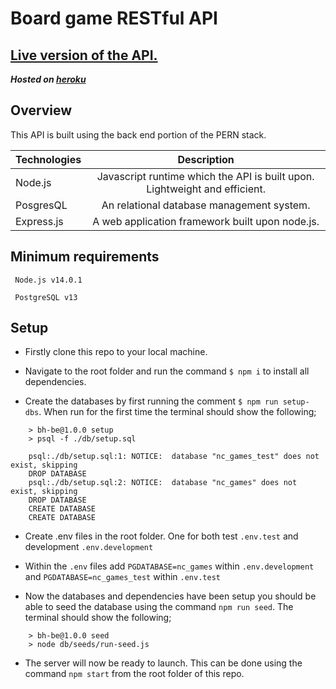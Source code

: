 # Board game RESTful API

## [Live version of the API.](https://chd-board-games.herokuapp.com/api)

**_Hosted on [heroku](https://dashboard.heroku.com/)_**

## Overview

This API is built using the back end portion of the PERN stack.

| Technologies |                                Description                                 |
| :----------- | :------------------------------------------------------------------------: |
| Node.js      | Javascript runtime which the API is built upon. Lightweight and efficient. |
| PosgresQL    |                 An relational database management system.                  |
| Express.js   |              A web application framework built upon node.js.               |

## Minimum requirements

` Node.js v14.0.1`

` PostgreSQL v13`

## Setup

- Firstly clone this repo to your local machine.

- Navigate to the root folder and run the command `$ npm i` to install all dependencies.

- Create the databases by first running the comment `$ npm run setup-dbs`. When run for the first time the terminal should show the following;

```
    > bh-be@1.0.0 setup
    > psql -f ./db/setup.sql

    psql:./db/setup.sql:1: NOTICE:  database "nc_games_test" does not exist, skipping
    DROP DATABASE
    psql:./db/setup.sql:2: NOTICE:  database "nc_games" does not exist, skipping
    DROP DATABASE
    CREATE DATABASE
    CREATE DATABASE
```

- Create .env files in the root folder. One for both test `.env.test` and development `.env.development`

- Within the `.env` files add `PGDATABASE=nc_games` within `.env.development` and `PGDATABASE=nc_games_test` within `.env.test`

- Now the databases and dependencies have been setup you should be able to seed the database using the command `npm run seed`. The terminal should show the following;

```
    > bh-be@1.0.0 seed
    > node db/seeds/run-seed.js
```

- The server will now be ready to launch. This can be done using the command `npm start` from the root folder of this repo.
